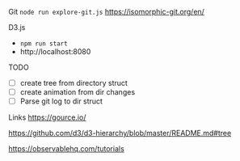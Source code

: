 Git
`node run explore-git.js`
https://isomorphic-git.org/en/

D3.js
- `npm run start`
- http://localhost:8080


TODO
- [ ] create tree from directory struct
- [ ] create animation from dir changes
- [ ] Parse git log to dir struct

Links
https://gource.io/

https://github.com/d3/d3-hierarchy/blob/master/README.md#tree

https://observablehq.com/tutorials